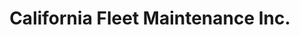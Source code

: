 ---
title: "California Fleet Maintenance Inc."
url: /hayward/california-fleet-maintenance-inc/
shop: Autowerkstatt
---